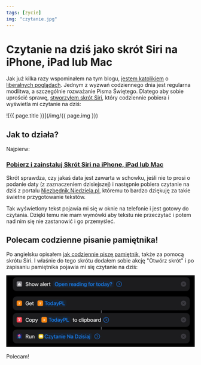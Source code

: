 ```yaml
---
tags: [zycie]
img: "czytanie.jpg"
---
```


# Czytanie na dziś jako skrót Siri na iPhone, iPad lub Mac

Jak już kilka razy wspominałem na tym blogu, [jestem katolikiem](/catholic/) o [liberalnych poglądach](/white/). Jednym z wyzwań codziennego dnia jest regularna modlitwa, a szczególnie rozważanie Pisma Świętego. Dlatego aby sobie uprościć sprawę, [stworzyłem skrót Siri](https://www.icloud.com/shortcuts/8768cb0a31da4c89a3c04b97c407f18a), który codziennie pobiera i wyświetla mi czytanie na dziś:

<!--More-->

![{{ page.title }}](/img/{{ page.img }})

## Jak to działa?

Najpierw:

### [Pobierz i zainstaluj Skrót Siri na iPhone, iPad lub Mac](https://www.icloud.com/shortcuts/8768cb0a31da4c89a3c04b97c407f18a)

Skrót sprawdza, czy jakaś data jest zawarta w schowku, jeśli nie to prosi o podanie daty (z zaznaczeniem dzisiejszej) i następnie pobiera czytanie na dziś z portalu [Niezbędnik.Niedziela.pl](https://niezbednik.niedziela.pl/), któremu to bardzo dziękuję za takie świetne przygotowanie tekstów.

Tak wyświetlony tekst pojawia mi się w oknie na telefonie i jest gotowy do czytania. Dzięki temu nie mam wymówki aby tekstu nie przeczytać i potem nad nim się nie zastanowić i go przemyśleć.

## Polecam codzienne pisanie pamiętnika!

Po angielsku opisałem [jak codziennie piszę pamiętnik](/journal20/), także za pomocą skrótu Siri. I właśnie do tego skrótu dodałem sobie akcję "Otwórz skrót" i po zapisaniu pamiętnika pojawia mi się czytanie na dziś:

![{{ page.title }} 2](/img/czytanie-2.jpg)

Polecam!

[n]: https://michael.gratis/nozbe_pl
[np]: https://michael.gratis/nozbepersonal_pl